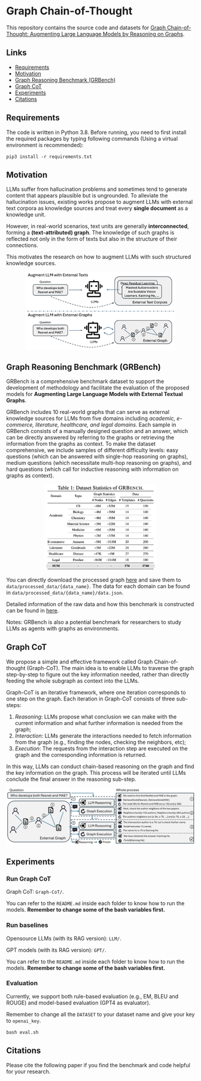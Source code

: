 # Graph Chain-of-Thought

This repository contains the source code and datasets for [Graph Chain-of-Thought: Augmenting Large Language Models by Reasoning on Graphs]().

## Links

- [Requirements](#requirements)
- [Motivation](#motivation)
- [Graph Reasoning Benchmark (GRBench)](#graph-reasoning-benchmark-grbench)
- [Graph CoT](#graph-cot)
- [Experiments](#experiments)
- [Citations](#citations)

## Requirements

The code is written in Python 3.8. Before running, you need to first install the required packages by typing following commands (Using a virtual environment is recommended):

```
pip3 install -r requirements.txt
```

## Motivation
LLMs suffer from hallucination problems and sometimes tend to generate content that appears plausible but is ungrounded. To alleviate the hallucination issues, existing works propose to augment LLMs with external text corpora as knowledge sources and treat every **single document** as a knowledge unit. 

However, in real-world scenarios, text units are generally **interconnected**, forming a **(text-attributed) graph**. The knowledge of such graphs is reflected not only in the form of texts but also in the structure of their connections.

This motivates the research on how to augment LLMs with such structured knowledge sources.

<p align="center">
  <img src="fig/intro.png" width="400px"/>
</p>


## Graph Reasoning Benchmark (GRBench)
GRBench is a comprehensive benchmark dataset to support the development of methodology and facilitate the evaluation of the proposed models for **Augmenting Large Language Models with External Textual Graphs**.

GRBench includes 10 real-world graphs that can serve as external knowledge sources for LLMs from five domains including *academic, e-commerce, literature, healthcare, and legal domains*. Each sample in GRBench consists of a manually designed question and an answer, which can be directly answered by referring to the graphs or retrieving the information from the graphs as context. To make the dataset comprehensive, we include samples of different difficulty levels: easy questions (which can be answered with single-hop reasoning on graphs), medium questions (which necessitate multi-hop reasoning on graphs), and hard questions (which call for inductive reasoning with information on graphs as context).

<p align="center">
  <img src="fig/data.png" width="300px"/>
</p>

You can directly download the processed graph [here](https://drive.google.com/drive/folders/1DJIgRZ3G-TOf7h0-Xub5_sE4slBUEqy9?usp=share_link) and save them to `data/processed_data/{data_name}`. The data for each domain can be found in `data/processed_data/{data_name}/data.json`.

Detailed information of the raw data and how this benchmark is constructed can be found in [here](https://github.com/PeterGriffinJin/Graph-CoT/tree/main/data).

Notes: GRBench is also a potential benchmark for researchers to study LLMs as agents with graphs as environments.

## Graph CoT
We propose a simple and effective framework called Graph Chain-of-thought (Graph-CoT). The main idea is to enable LLMs to traverse the graph step-by-step to figure out the key information needed, rather than directly feeding the whole subgraph as context into the LLMs. 

Graph-CoT is an iterative framework, where one iteration corresponds to one step on the graph. Each iteration in Graph-CoT consists of three sub-steps: 

1) *Reasoning*: LLMs propose what conclusion we can make with the current information and what further information is needed from the graph; 
2) *Interaction*: LLMs generate the interactions needed to fetch information from the graph (e.g., finding the nodes, checking the neighbors, etc); 
3) *Execution*: The requests from the interaction step are executed on the graph and the corresponding information is returned.

In this way, LLMs can conduct chain-based reasoning on the graph and find the key information on the graph.
This process will be iterated until LLMs conclude the final answer in the reasoning sub-step.

<p align="center">
  <img src="fig/GraphCoT.png" width="600px"/>
</p>


## Experiments

### Run Graph CoT

Graph CoT: ``Graph-CoT/``.

You can refer to the ``README.md`` inside each folder to know how to run the models. **Remember to change some of the bash variables first.**

### Run baselines

Opensource LLMs (with its RAG version): ``LLM/``.

GPT models (with its RAG version): ``GPT/``.

You can refer to the ``README.md`` inside each folder to know how to run the models. **Remember to change some of the bash variables first.**

### Evaluation
Currently, we support both rule-based evaluation (e.g., EM, BLEU and ROUGE) and model-based evaluation (GPT4 as evaluator).

Remember to change all the ``DATASET`` to your dataset name and give your key to ``openai_key``.

```
bash eval.sh
```

## Citations

Please cite the following paper if you find the benchmark and code helpful for your research.
```

```
